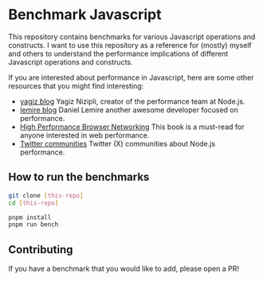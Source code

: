 # Benchmark Javascript

This repository contains benchmarks for various Javascript operations and constructs.
I want to use this repository as a reference for (mostly) myself and others to understand the performance implications of different Javascript operations and constructs.

If you are interested about performance in Javascript, here are some other resources that you might find interesting:

- [yagiz blog](https://www.yagiz.co/) Yagiz Nizipli, creator of the performance team at Node.js.
- [lemire blog](https://lemire.me/blog/tag/javascript/) Daniel Lemire another awesome developer focused on performance.
- [High Performance Browser Networking](https://hpbn.co/) This book is a must-read for anyone interested in web performance.
- [Twitter communities](https://x.com/i/communities/1808971770751504458) Twitter (X) communities about Node.js performance.

## How to run the benchmarks

```bash
git clone [this-repo]
cd [this-repo]

pnpm install
pnpm run bench
```

## Contributing

If you have a benchmark that you would like to add, please open a PR!
